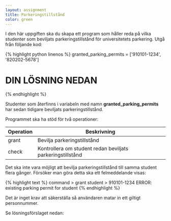 ```yaml
---
layout: assignment
title: Parkeringstillstånd
color: green
---
```

I den här uppgiften ska du skapa ett program som håller reda på vilka studenter som beviljats parkeringstillstånd för universitetets parkering. Utgå från följande kod:

{% highlight python linenos %}
granted_parking_permits = ['910101-1234', '820202-5678']

# DIN LÖSNING NEDAN
{% endhighlight %}

Studenter som återfinns i variabeln med namn **granted_parking_permits** har sedan tidigare beviljats parkeringstillstånd.

Programmet ska ha stöd för två operationer:

| Operation | Beskrivning |
| --------- | ----------- |
| grant     | Bevilja parkeringstillstånd |
| check     | Kontrollera om student redan beviljats parkeringstillstånd |

Det ska inte vara möjligt att bevilja parkeringstillstånd till samma student flera gånger. Försöker man göra detta ska ett felmeddelande visas:

{% highlight text %}
command > grant
student > 910101-1234
ERROR: existing parking permit for student
{% endhighlight %}

Det är inget krav att säkerställa så användaren matar in ett giltigt personnummer.

Se lösningsförslaget nedan: